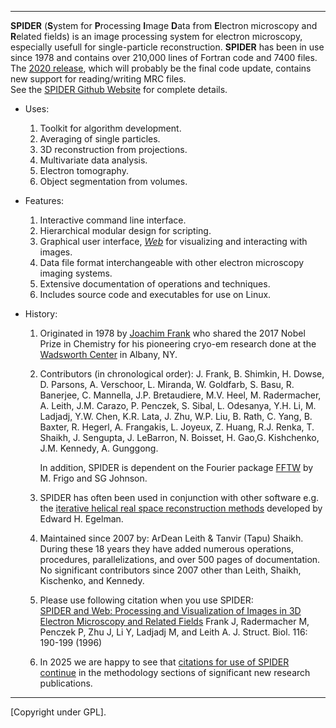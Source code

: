 
-------------------------------------------------------

**SPIDER**  (**S**ystem for **P**rocessing **I**mage **D**ata from **E**lectron microscopy and **R**elated fields) 
is an image processing system for electron microscopy, especially usefull for single-particle reconstruction. 
**SPIDER** has been in use since 1978 and contains 
over 210,000 lines of Fortran code and 7400 files. The [2020 release](http://github.com/spider-em/SPIDER/releases), which will probably be the 
final code update, contains new support for reading/writing MRC files.   
See the [SPIDER Github Website](https://spider-em.github.io/SPIDER)  for complete details.

* Uses:
   1. Toolkit for algorithm development.
   2. Averaging of single particles.
   3. 3D reconstruction from projections.
   4. Multivariate data analysis.
   5. Electron tomography.
   6. Object segmentation from volumes.
    
* Features:            
   1. Interactive command line interface.    
   2. Hierarchical modular design for scripting.  
   3. Graphical user interface, [*Web*](http://github.com/spider-em/web) 
      for  visualizing and interacting with images.  
   4. Data file format interchangeable with other electron microscopy imaging systems.  
   5. Extensive documentation of  operations and techniques.                
   6. Includes source code and executables for use on Linux. 
 
* History:

   1. Originated in 1978 by  [Joachim Frank](http://joachimfranklab.org) who shared the 2017 Nobel Prize in Chemistry for his pioneering cryo-em research done at the  [Wadsworth Center](http://www.wadsworth.org) in Albany, NY.

   2. Contributors (in chronological order): 
        J. Frank, B. Shimkin, H. Dowse, D. Parsons, A. Verschoor,  L. Miranda, W. Goldfarb, S. Basu,  R. Banerjee, C. Mannella, J.P. Bretaudiere, M.V. Heel, M. Radermacher, A. Leith, J.M. Carazo, P. Penczek, S. Sibal, L. Odesanya, Y.H. Li, M. Ladjadj, Y.W. Chen, K.R. Lata, J. Zhu, W.P. Liu, B. Rath, C. Yang, B. Baxter, R. Hegerl, A. Frangakis, L. Joyeux, Z. Huang, R.J. Renka, T. Shaikh, J. Sengupta, J. LeBarron, N. Boisset, H. Gao,G. Kishchenko, J.M. Kennedy, A. Gunggong.

       In addition, SPIDER is dependent on the Fourier package [FFTW](http://www.fftw.org) by M. Frigo and SG Johnson.
      
   3. SPIDER has often been used in conjunction with other software e.g. the [iterative helical real space reconstruction methods](http://doi.org/10.1017/S0033583524000155) developed by Edward H. Egelman. 
             
   4. Maintained since 2007 by: ArDean Leith & Tanvir (Tapu) Shaikh. During these 18  years they have added numerous operations, procedures, parallelizations, and over 500 pages of documentation. No significant contributors since 2007 other than Leith, Shaikh, Kischenko, and Kennedy.

   5. Please use following citation when you use SPIDER:            
 [SPIDER and Web: Processing and Visualization of Images in 3D  Electron Microscopy and Related Fields](https://www.ncbi.nlm.nih.gov/pubmed/8742743/)  Frank J, Radermacher M, Penczek P, Zhu J, Li Y, Ladjadj M, and Leith A.  J. Struct. Biol. 116: 190-199 (1996)

  6. In 2025 we are happy to see that [citations for use of SPIDER continue](https://dx.doi.org/10.1017/S0033583524000155) in the methodology sections of significant new research publications.
	               
     

-----------------------------------------------------

[Copyright under GPL].   

